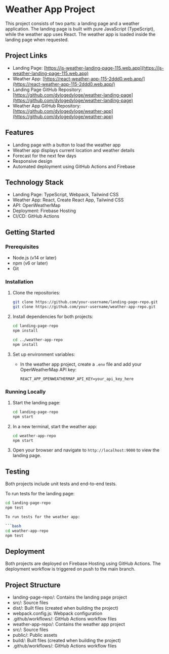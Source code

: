 # Weather App Project

This project consists of two parts: a landing page and a weather application. The landing page is built with pure JavaScript (TypeScript), while the weather app uses React. The weather app is loaded inside the landing page when requested.

## Project Links

- Landing Page: [https://js-weather-landing-page-115.web.app](https://js-weather-landing-page-115.web.app)
- Weather App: [https://react-weather-app-115-2ddd0.web.app/](https://react-weather-app-115-2ddd0.web.app/)
- Landing Page GitHub Repository: [https://github.com/dylogedyloge/weather-landing-page](https://github.com/dylogedyloge/weather-landing-page)
- Weather App GitHub Repository: [https://github.com/dylogedyloge/weather-app](https://github.com/dylogedyloge/weather-app)

## Features

- Landing page with a button to load the weather app
- Weather app displays current location and weather details
- Forecast for the next few days
- Responsive design
- Automated deployment using GitHub Actions and Firebase

## Technology Stack

- Landing Page: TypeScript, Webpack, Tailwind CSS
- Weather App: React, Create React App, Tailwind CSS
- API: OpenWeatherMap
- Deployment: Firebase Hosting
- CI/CD: GitHub Actions

## Getting Started

### Prerequisites

- Node.js (v14 or later)
- npm (v6 or later)
- Git

### Installation

1. Clone the repositories:

   ```bash
   git clone https://github.com/your-username/landing-page-repo.git
   git clone https://github.com/your-username/weather-app-repo.git
   ```

2. Install dependencies for both projects:

   ```bash
   cd landing-page-repo
   npm install

   cd ../weather-app-repo
   npm install
   ```

3. Set up environment variables:
   - In the weather app project, create a `.env` file and add your OpenWeatherMap API key:
     ```
     REACT_APP_OPENWEATHERMAP_API_KEY=your_api_key_here
     ```

### Running Locally

1. Start the landing page:

   ```bash
   cd landing-page-repo
   npm start
   ```

2. In a new terminal, start the weather app:

   ```bash
   cd weather-app-repo
   npm start
   ```

3. Open your browser and navigate to `http://localhost:9000` to view the landing page.

## Testing

Both projects include unit tests and end-to-end tests.

To run tests for the landing page:

````bash
cd landing-page-repo
npm test

To run tests for the weather app:

```bash
cd weather-app-repo
npm test
````

## Deployment

Both projects are deployed on Firebase Hosting using GitHub Actions. The deployment workflow is triggered on push to the main branch.

## Project Structure

- landing-page-repo/: Contains the landing page project
- src/: Source files
- dist/: Built files (created when building the project)
- webpack.config.js: Webpack configuration
- .github/workflows/: GitHub Actions workflow files
- weather-app-repo/: Contains the weather app project
- src/: Source files
- public/: Public assets
- build/: Built files (created when building the project)
- .github/workflows/: GitHub Actions workflow files
